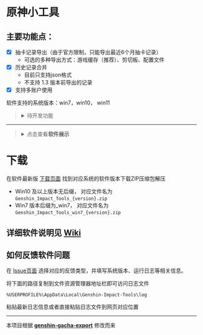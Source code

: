 # 原神小工具


## 主要功能点：
- [X] 抽卡记录导出（由于官方限制，只能导出最近6个月抽卡记录）    
  - 可选的多种导出方式：游戏缓存（推荐）、剪切板、配置文件
- [X] 历史记录合并
  - 目前只支持json格式
  - 不支持 1.3 版本前导出的记录
- [X] 支持多账户使用

软件支持的系统版本：win7，win10， win11

> <details>
>   <summary>待开发功能</summary>
>   <p>
> 
> - [ ] 本地用户系统（方便处理一些代码逻辑）
> - [ ] 国际服、云原神支持
> - [ ] XLSX 格式的历史记录合并
> - [ ] 生成抽卡统计报告（独立功能）
> - [ ] 米游社签到
> - [ ] 适配 UIGF 格式
>   </p>
> </details>

---

> <details>
>   <summary>点击查看<b>软件展示</b></summary>
>   <p>
> 
> ```shell
>                   主菜单
> ========================================
> 1.导出抽卡数据
> 2.合并抽卡记录
> 3.软件设置
> 
> 0.退出程序
> ========================================
> 请输入数字选择菜单项:
> ```
>   </p>
> </details>

# 下载

在软件最新版 [下载页面][2] 找到对应系统的软件版本下载ZIP压缩包解压
- Win10 及以上版本无后缀， 对应文件名为 `Genshin_Impact_Tools_{version}.zip`
- Win7 版本后缀为_win7， 对应文件名为 `Genshin_Impact_Tools_win7_{version}.zip`

## 详细软件说明见 [Wiki][1]

## 如何反馈软件问题

在 [Issue页面][issue] 选择对应的反馈类型，并填写系统版本、运行日志等相关信息。

将下面的路径复制到文件资源管理器地址栏即可访问日志文件
```text
%USERPROFILE%\AppData\Local\Genshin-Impact-Tools\log
```
粘贴最新日志信息或者直接粘贴日志文件到网页对应位置

---
本项目根据 **[genshin-gacha-export](https://github.com/sunfkny/genshin-gacha-export)** 修改而来

[1]: https://github.com/cntvc/Genshin-Impact-Tools/wiki
[2]: https://github.com/cntvc/Genshin-Impact-Tools/releases/latest
[issue]: https://github.com/cntvc/Genshin-Impact-Tools/issues/new/choose